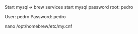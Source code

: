 Start mysql-> brew services start mysql
password root: pedro

User: pedro
Password: pedro

nano /opt/homebrew/etc/my.cnf
